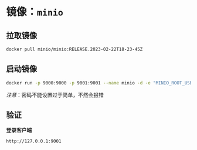 # 镜像：`minio`

## 拉取镜像

```bash
docker pull minio/minio:RELEASE.2023-02-22T18-23-45Z
```

## 启动镜像

<!--
```bash
docker run --name minio -p 9000:9000 -d minio/minio:RELEASE.2023-02-22T18-23-45Z server /data
```

这种安装方式并没有指定 ACCESS_KEY 和 SECRET_KEY 进行设置，安装后可以进行 echo 命令设置:

```bash
echo "admin" | docker secret create access_key -
echo "admin" | docker secret create secret_key -
```

**自定义用户的密钥**
-->

```bash
docker run -p 9000:9000 -p 9001:9001 --name minio -d -e "MINIO_ROOT_USER=admin" -e "MINIO_ROOT_PASSWORD=admin123456" -v /f/docker/volumes/minio/data:/data -v /f/docker/volumes/minio/config:/root/.minio minio/minio:RELEASE.2023-02-22T18-23-45Z server /data --console-address ":9001"
```

*注意*：密码不能设置过于简单，不然会报错

## 验证

**登录客户端**

```
http://127.0.0.1:9001
```